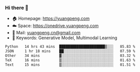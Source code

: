 ### Hi there 👋

- 🏠 Homepage: https://yuangpeng.com
- ☁️ Space: https://onedrive.yuangpeng.com
- 📧 Mail: yuangpeng.cn@gmail.com
- 🌅 Keywords: Generative Model, Multimodal Learning

<!--
**yuangpeng/yuangpeng** is a ✨ _special_ ✨ repository because its `README.md` (this file) appears on your GitHub profile.

Here are some ideas to get you started:

- 🔭 I’m currently working on ...
- 🌱 I’m currently learning ...
- 👯 I’m looking to collaborate on ...
- 🤔 I’m looking for help with ...
- 💬 Ask me about ...
- 📫 How to reach me: ...
- 😄 Pronouns: ...
- ⚡ Fun fact: ...
-->

<!--START_SECTION:waka-->

```txt
Python   14 hrs 43 mins  █████████████████████▒░░░   85.83 %
JSON     1 hr 18 mins    ██░░░░░░░░░░░░░░░░░░░░░░░   07.59 %
Other    34 mins         ▓░░░░░░░░░░░░░░░░░░░░░░░░   03.32 %
TeX      16 mins         ▒░░░░░░░░░░░░░░░░░░░░░░░░   01.63 %
Text     15 mins         ▒░░░░░░░░░░░░░░░░░░░░░░░░   01.51 %
```

<!--END_SECTION:waka-->
